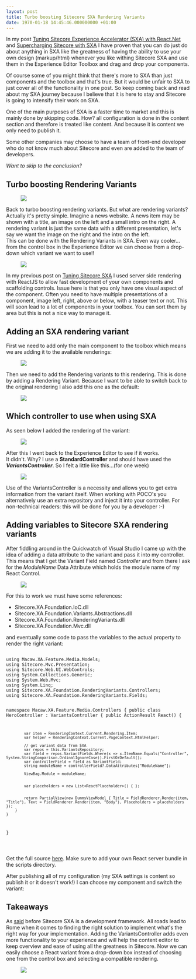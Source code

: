 ```yaml
---
layout: post
title: Turbo boosting Sitecore SXA Rendering Variants
date: 1970-01-18 14:45:46.000000000 +01:00
---
```

<p>In my post <a href="https://gary.wenneker.org/2018/01/04/sitecore-experience-accelerator/">Tuning Sitecore Experience Accelerator (SXA) with React.Net</a> and <a href="http://gary.wenneker.org/2018/01/21/supercharging-sitecore-with-sxa/">Supercharging Sitecore with SXA</a> I have proven that you can do just do about anything in SXA like the greatness of having the ability to use your own design (markup/html) whenever you like withing Sitecore SXA and use them in the Experience Editor Toolbox and drag and drop your components.</p><p>Of course some of you might think that there's more to SXA than just components and the toolbox and that's true. But it would be unfair to SXA to just cover all of the functionality in one post. So keep coming back and read about my SXA journey because I believe that it is here to stay and Sitecore is going to intensify their work on SXA.</p><p>One of the main purposes of SXA is a faster time to market and this is mainly done by skipping code. How? all configuration is done in the content section and therefore is treated like content. And because it is content we only need to publish it.</p><p>Some other companies may choose to have a team of front-end developer who do not know much about Sitecore and even are added to the team of developers.</p><p><em>Want to skip to the <a>conclusion</a>?</em></p><h2 id="turbo-boosting-rendering-variants">Turbo boosting Rendering Variants</h2><figure class="kg-image-card"><img src="https://ghost-azure-gary.azurewebsites.net/content/images/2018/01/tenor.gif" class="kg-image"></figure><p>Back to turbo boosting rendering variants. But what are rendering variants? Actually it's pretty simple. Imagine a news website. A news item may be shown with a title, an image on the left and a small intro on the right. A rendering variant is just the same data with a different presentation, let's say we want the image on the right and the intro on the left.<br>This can be done with the Rendering Variants in SXA. Even way cooler... from the control box in the Experience Editor we can choose from a drop-down which variant we want to use!!</p><figure class="kg-image-card"><img src="https://ghost-azure-gary.azurewebsites.net/content/images/2018/02/2018-02-04_1239.png" class="kg-image"></figure><p>In my previous post on <a href="http://gary.wenneker.org/2018/01/21/supercharging-sitecore-with-sxa/">Tuning Sitecore SXA</a> I used server side rendering with ReactJS to allow fast development of your own components and scaffolding controls. Issue here is that you only have one visual aspect of the component. Often you need to have multiple presentations of a component, image left, right, above or below, with a teaser text or not. This will soon lead to a lot of components in your toolbox. You can sort them by area but this is not a nice way to manage it.</p><h2 id="adding-an-sxa-rendering-variant">Adding an SXA rendering variant</h2><p>First we need to add only the main component to the toolbox which means we are adding it to the available renderings:</p><figure class="kg-image-card kg-width-full"><img src="https://ghost-azure-gary.azurewebsites.net/content/images/2018/02/2018-02-04_1206.png" class="kg-image"></figure><p>Then we need to add the Rendering variants to this rendering. This is done by adding a Rendering Variant. Because I want to be able to switch back to the original rendering I also add this one as the default:</p><figure class="kg-image-card kg-width-full"><img src="https://ghost-azure-gary.azurewebsites.net/content/images/2018/02/2018-02-04_1209.png" class="kg-image"></figure><h2 id="which-controller-to-use-when-using-sxa">Which controller to use when using SXA</h2><p>As seen below I added the rendering of the variant:</p><figure class="kg-image-card kg-width-full"><img src="https://ghost-azure-gary.azurewebsites.net/content/images/2018/02/2018-02-04_1212.png" class="kg-image"></figure><p>After this I went back to the Experience Editor to see if it works.<br>It didn't. Why? I use a <strong>StandardController</strong> and should have used the <em><strong>VariantsController</strong></em>. So I felt a little like this...(for one week)</p><figure class="kg-image-card"><img src="https://i.giphy.com/N8kmvUsp0gObK.gif" class="kg-image"></figure><p>Use of the VariantsController is a necessity and allows you to get extra information from the variant itself. When working with POCO's you alternatively use an extra repository and inject it into your controller. For non-technical readers: this will be done for you by a developer :-)</p><h2 id="adding-variables-to-sitecore-sxa-rendering-variants">Adding variables to Sitecore SXA rendering variants</h2><p>After fiddling around in the Quickwatch of Visual Studio I came up with the idea of adding a data attribute to the variant and pass it into my controller. This means that I get the Variant Field named <em>Controller</em> and from there I ask for the <em>ModuleName</em> Data Attribute which holds the module name of my React Control.</p><figure class="kg-image-card kg-width-full"><img src="https://ghost-azure-gary.azurewebsites.net/content/images/2018/02/2018-02-04_1217.png" class="kg-image"></figure><p>For this to work we must have some references:</p><ul><li>Sitecore.XA.Foundation.IoC.dll</li><li>Sitecore.XA.Foundation.Variants.Abstractions.dll</li><li>Sitecore.XA.Foundation.RenderingVariants.dll</li><li>Sitecore.XA.Foundation.Mvc.dll</li></ul><p>and eventually some code to pass the variables to the actual property to render the right variant:</p><pre class="line-numbers language-csharp"><code>
using Macaw.XA.Feature.Media.Models;
using Sitecore.Mvc.Presentation;
using Sitecore.Web.UI.WebControls;
using System.Collections.Generic;
using System.Web.Mvc;
using System.Linq;
using Sitecore.XA.Foundation.RenderingVariants.Controllers;
using Sitecore.XA.Foundation.RenderingVariants.Fields;

namespace Macaw.XA.Feature.Media.Controllers
{
    public class HeroController : VariantsController
    {
        public ActionResult React()
        {
            
            var item = RenderingContext.Current.Rendering.Item;
            var helper = RenderingContext.Current.PageContext.HtmlHelper;

            // get variant data from SXA
            var repos = this.VariantsRepository;
            var field = repos.VariantFields.Where(x => x.ItemName.Equals("Controller", System.StringComparison.OrdinalIgnoreCase)).FirstOrDefault();
            var controllerField = field as VariantField;
            string moduleName = controllerField?.DataAttributes["ModuleName"];

            ViewBag.Module = moduleName; 


            var placeholders = new List<ReactPlaceholder>() { };


            return PartialView(new DummyViewModel { Title = FieldRenderer.Render(item, "Title"), Text = FieldRenderer.Render(item, "Body"), Placeholders = placeholders });
        }
    }
}

</code></pre><p>Get the full source <a href="https://github.com/GaryWenneker/Gary.Sitecore.XA">here</a>. Make sure to add your own React server bundle in the scripts directory.</p><p>After publishing all of my configuration (my SXA settings is content so publish it or it doesn't work!) I can choose my component and switch the variant:</p><h2 id="takeaways">Takeaways</h2><p>As <a href="https://twitter.com/adamnaj/status/956052244738334720">said</a> before Sitecore SXA is a development framework. All roads lead to Rome when it comes to finding the right solution to implement what's the right way for your implementation. Adding the VariantsController adds even more functionality to your experience and will help the content editor to keep overview and ease of using all the greatness in Sitecore. Now we can easily choose a React variant from a drop-down box instead of choosing one from the control box and selecting a compatible rendering.</p><figure class="kg-image-card"><img src="https://i.giphy.com/UuDxS2EBRZSyA.gif" class="kg-image"></figure>
